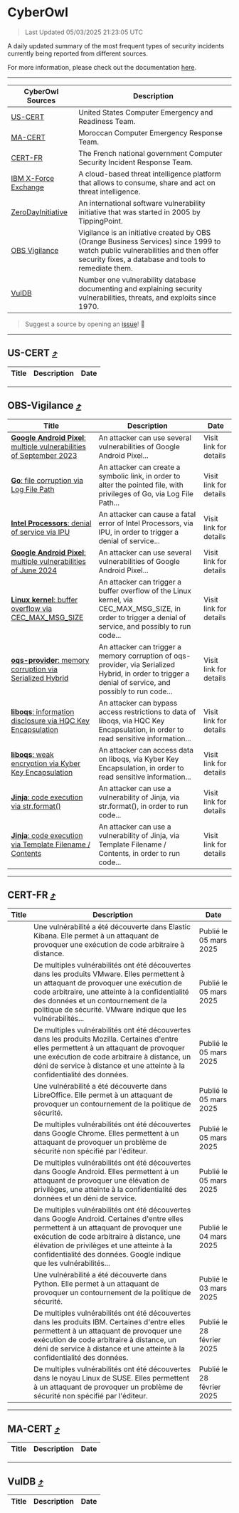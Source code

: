 
 <div id='top'></div>

# CyberOwl

 > Last Updated 05/03/2025 21:23:05 UTC
 
 A daily updated summary of the most frequent types of security incidents currently being reported from different sources.
 
 For more information, please check out the documentation [here](./docs/README.md).
 
 ---
 |CyberOwl Sources|Description|
 |---|---|
 |[US-CERT](#us-cert-arrow_heading_up)|United States Computer Emergency and Readiness Team.|
 |[MA-CERT](#ma-cert-arrow_heading_up)|Moroccan Computer Emergency Response Team.|
 |[CERT-FR](#cert-fr-arrow_heading_up)|The French national government Computer Security Incident Response Team.|
 |[IBM X-Force Exchange](#ibmcloud-arrow_heading_up)|A cloud-based threat intelligence platform that allows to consume, share and act on threat intelligence.|
 |[ZeroDayInitiative](#zerodayinitiative-arrow_heading_up)|An international software vulnerability initiative that was started in 2005 by TippingPoint.|
 |[OBS Vigilance](#obs-vigilance-arrow_heading_up)|Vigilance is an initiative created by OBS (Orange Business Services) since 1999 to watch public vulnerabilities and then offer security fixes, a database and tools to remediate them.|
 |[VulDB](#vuldb-arrow_heading_up)|Number one vulnerability database documenting and explaining security vulnerabilities, threats, and exploits since 1970.|
 
 > Suggest a source by opening an [issue](https://github.com/karimhabush/cyberowl/issues)! :raised_hands:
 ---

## US-CERT [:arrow_heading_up:](#cyberowl)

 |Title|Description|Date|
 |---|---|---|
 
 ---

## OBS-Vigilance [:arrow_heading_up:](#cyberowl)

 |Title|Description|Date|
 |---|---|---|
 |[<a href="https://vigilance.fr/vulnerability/Google-Android-Pixel-multiple-vulnerabilities-of-September-2023-42195" class="noirorange"><b>Google Android  Pixel</b>: multiple vulnerabilities of September 2023</a>](https://vigilance.fr/vulnerability/Google-Android-Pixel-multiple-vulnerabilities-of-September-2023-42195)|An attacker can use several vulnerabilities of Google Android  Pixel...|Visit link for details|
 |[<a href="https://vigilance.fr/vulnerability/Go-file-corruption-via-Log-File-Path-46399" class="noirorange"><b>Go</b>: file corruption via Log File Path</a>](https://vigilance.fr/vulnerability/Go-file-corruption-via-Log-File-Path-46399)|An attacker can create a symbolic link, in order to alter the pointed file, with privileges of Go, via Log File Path...|Visit link for details|
 |[<a href="https://vigilance.fr/vulnerability/Intel-Processors-denial-of-service-via-IPU-46398" class="noirorange"><b>Intel Processors</b>: denial of service via IPU</a>](https://vigilance.fr/vulnerability/Intel-Processors-denial-of-service-via-IPU-46398)|An attacker can cause a fatal error of Intel Processors, via IPU, in order to trigger a denial of service...|Visit link for details|
 |[<a href="https://vigilance.fr/vulnerability/Google-Android-Pixel-multiple-vulnerabilities-of-June-2024-44438" class="noirorange"><b>Google Android  Pixel</b>: multiple vulnerabilities of June 2024</a>](https://vigilance.fr/vulnerability/Google-Android-Pixel-multiple-vulnerabilities-of-June-2024-44438)|An attacker can use several vulnerabilities of Google Android  Pixel...|Visit link for details|
 |[<a href="https://vigilance.fr/vulnerability/Linux-kernel-buffer-overflow-via-CEC-MAX-MSG-SIZE-45999" class="noirorange"><b>Linux kernel</b>: buffer overflow via CEC_MAX_MSG_SIZE</a>](https://vigilance.fr/vulnerability/Linux-kernel-buffer-overflow-via-CEC-MAX-MSG-SIZE-45999)|An attacker can trigger a buffer overflow of the Linux kernel, via CEC_MAX_MSG_SIZE, in order to trigger a denial of service, and possibly to run code...|Visit link for details|
 |[<a href="https://vigilance.fr/vulnerability/oqs-provider-memory-corruption-via-Serialized-Hybrid-45998" class="noirorange"><b>oqs-provider</b>: memory corruption via Serialized Hybrid</a>](https://vigilance.fr/vulnerability/oqs-provider-memory-corruption-via-Serialized-Hybrid-45998)|An attacker can trigger a memory corruption of oqs-provider, via Serialized Hybrid, in order to trigger a denial of service, and possibly to run code...|Visit link for details|
 |[<a href="https://vigilance.fr/vulnerability/liboqs-information-disclosure-via-HQC-Key-Encapsulation-45997" class="noirorange"><b>liboqs</b>: information disclosure via HQC Key Encapsulation</a>](https://vigilance.fr/vulnerability/liboqs-information-disclosure-via-HQC-Key-Encapsulation-45997)|An attacker can bypass access restrictions to data of liboqs, via HQC Key Encapsulation, in order to read sensitive information...|Visit link for details|
 |[<a href="https://vigilance.fr/vulnerability/liboqs-weak-encryption-via-Kyber-Key-Encapsulation-45996" class="noirorange"><b>liboqs</b>: weak encryption via Kyber Key Encapsulation</a>](https://vigilance.fr/vulnerability/liboqs-weak-encryption-via-Kyber-Key-Encapsulation-45996)|An attacker can access data on liboqs, via Kyber Key Encapsulation, in order to read sensitive information...|Visit link for details|
 |[<a href="https://vigilance.fr/vulnerability/Jinja-code-execution-via-str-format-45995" class="noirorange"><b>Jinja</b>: code execution via str.format()</a>](https://vigilance.fr/vulnerability/Jinja-code-execution-via-str-format-45995)|An attacker can use a vulnerability of Jinja, via str.format(), in order to run code...|Visit link for details|
 |[<a href="https://vigilance.fr/vulnerability/Jinja-code-execution-via-Template-Filename-Contents-45994" class="noirorange"><b>Jinja</b>: code execution via Template Filename / Contents</a>](https://vigilance.fr/vulnerability/Jinja-code-execution-via-Template-Filename-Contents-45994)|An attacker can use a vulnerability of Jinja, via Template Filename / Contents, in order to run code...|Visit link for details|
 
 ---

## CERT-FR [:arrow_heading_up:](#cyberowl)

 |Title|Description|Date|
 |---|---|---|
 |[](https://www.cert.ssi.gouv.fr/avis/CERTFR-2025-AVI-0178/)|Une vulnérabilité a été découverte dans Elastic Kibana. Elle permet à un attaquant de provoquer une exécution de code arbitraire à distance.|Publié le 05 mars 2025|
 |[](https://www.cert.ssi.gouv.fr/avis/CERTFR-2025-AVI-0177/)|De multiples vulnérabilités ont été découvertes dans les produits VMware. Elles permettent à un attaquant de provoquer une exécution de code arbitraire, une atteinte à la confidentialité des données et un contournement de la politique de sécurité. VMware indique que les vulnérabilités...|Publié le 05 mars 2025|
 |[](https://www.cert.ssi.gouv.fr/avis/CERTFR-2025-AVI-0176/)|De multiples vulnérabilités ont été découvertes dans les produits Mozilla. Certaines d'entre elles permettent à un attaquant de provoquer une exécution de code arbitraire à distance, un déni de service à distance et une atteinte à la confidentialité des données.|Publié le 05 mars 2025|
 |[](https://www.cert.ssi.gouv.fr/avis/CERTFR-2025-AVI-0175/)|Une vulnérabilité a été découverte dans LibreOffice. Elle permet à un attaquant de provoquer un contournement de la politique de sécurité.|Publié le 05 mars 2025|
 |[](https://www.cert.ssi.gouv.fr/avis/CERTFR-2025-AVI-0174/)|De multiples vulnérabilités ont été découvertes dans Google Chrome. Elles permettent à un attaquant de provoquer un problème de sécurité non spécifié par l'éditeur.|Publié le 05 mars 2025|
 |[](https://www.cert.ssi.gouv.fr/avis/CERTFR-2025-AVI-0173/)|De multiples vulnérabilités ont été découvertes dans Google Android. Elles permettent à un attaquant de provoquer une élévation de privilèges, une atteinte à la confidentialité des données et un déni de service.|Publié le 05 mars 2025|
 |[](https://www.cert.ssi.gouv.fr/avis/CERTFR-2025-AVI-0172/)|De multiples vulnérabilités ont été découvertes dans Google Android. Certaines d'entre elles permettent à un attaquant de provoquer une exécution de code arbitraire à distance, une élévation de privilèges et une atteinte à la confidentialité des données. Google indique que les vulnérabilités...|Publié le 04 mars 2025|
 |[](https://www.cert.ssi.gouv.fr/avis/CERTFR-2025-AVI-0171/)|Une vulnérabilité a été découverte dans Python. Elle permet à un attaquant de provoquer un contournement de la politique de sécurité.|Publié le 03 mars 2025|
 |[](https://www.cert.ssi.gouv.fr/avis/CERTFR-2025-AVI-0170/)|De multiples vulnérabilités ont été découvertes dans les produits IBM. Certaines d'entre elles permettent à un attaquant de provoquer une exécution de code arbitraire à distance, un déni de service à distance et une atteinte à la confidentialité des données.|Publié le 28 février 2025|
 |[](https://www.cert.ssi.gouv.fr/avis/CERTFR-2025-AVI-0169/)|De multiples vulnérabilités ont été découvertes dans le noyau Linux de SUSE. Elles permettent à un attaquant de provoquer un problème de sécurité non spécifié par l'éditeur.|Publié le 28 février 2025|
 
 ---

## MA-CERT [:arrow_heading_up:](#cyberowl)

 |Title|Description|Date|
 |---|---|---|
 
 ---

## VulDB [:arrow_heading_up:](#cyberowl)

 |Title|Description|Date|
 |---|---|---|
 
